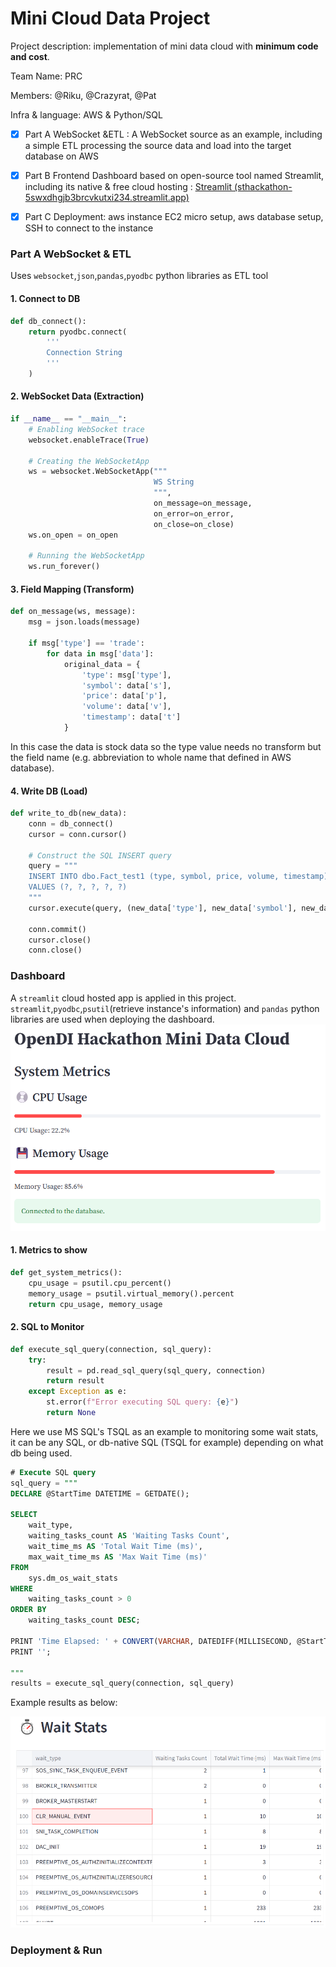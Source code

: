 # Mini Cloud Data Project

Project description: implementation of mini data cloud with **minimum code and cost**.

Team Name: PRC

Members: @Riku, @Crazyrat, @Pat

Infra & language: AWS & Python/SQL

- [x] Part A WebSocket &ETL : A WebSocket source as an example, including a simple ETL processing the source data and load into the target database on AWS
- [x] Part B Frontend Dashboard based on open-source tool named Streamlit, including its native & free cloud hosting : [Streamlit (sthackathon-5swxdhgjb3brcvkutxi234.streamlit.app)](https://sthackathon-5swxdhgjb3brcvkutxi234.streamlit.app/) 
- [x] Part C Deployment: aws instance EC2 micro setup, aws database setup, SSH to connect to the instance



### Part A WebSocket & ETL 

Uses `websocket`,`json`,`pandas`,`pyodbc` python libraries as ETL tool

#### 1. Connect to DB

```python
def db_connect():
    return pyodbc.connect(
        '''
        Connection String
        '''
    )
```

#### 2. WebSocket Data (Extraction)

```python
if __name__ == "__main__":
    # Enabling WebSocket trace
    websocket.enableTrace(True)

    # Creating the WebSocketApp
    ws = websocket.WebSocketApp("""
    							WS String
    							""",
                                on_message=on_message,
                                on_error=on_error,
                                on_close=on_close)
    ws.on_open = on_open

    # Running the WebSocketApp
    ws.run_forever()
```

#### 3. Field Mapping (Transform)

```python
def on_message(ws, message):
    msg = json.loads(message)

    if msg['type'] == 'trade':
        for data in msg['data']:
            original_data = {
                'type': msg['type'],
                'symbol': data['s'],
                'price': data['p'],
                'volume': data['v'],
                'timestamp': data['t']
            }
```

In this case the data is stock data so the type value needs no transform but the field name (e.g. abbreviation to whole name that defined in AWS database).

#### 4. Write DB (Load)

```python
def write_to_db(new_data):
    conn = db_connect()
    cursor = conn.cursor()
    
    # Construct the SQL INSERT query
    query = """
    INSERT INTO dbo.Fact_test1 (type, symbol, price, volume, timestamp) 
    VALUES (?, ?, ?, ?, ?)
    """
    cursor.execute(query, (new_data['type'], new_data['symbol'], new_data['price'], new_data['volume'], new_data['timestamp']))
    
    conn.commit()
    cursor.close()
    conn.close()

```



### Dashboard

A `streamlit` cloud hosted app is applied in this project. `streamlit`,`pyodbc`,`psutil`(retrieve instance's information) and `pandas` python libraries are used when deploying the dashboard.![image-20231221141947940](https://github.com/pat9ick/sthackathon/blob/main/screenshot_streamlit.png?raw=true)

#### 1. Metrics to show 

```python
def get_system_metrics():
    cpu_usage = psutil.cpu_percent()
    memory_usage = psutil.virtual_memory().percent
    return cpu_usage, memory_usage
```



#### 2. SQL to Monitor

```python
def execute_sql_query(connection, sql_query):
    try:
        result = pd.read_sql_query(sql_query, connection)
        return result
    except Exception as e:
        st.error(f"Error executing SQL query: {e}")
        return None
```

Here we use MS SQL's TSQL as an example to monitoring some wait stats, it can be any SQL, or db-native SQL (TSQL for example) depending on what db being used.

```sql
# Execute SQL query
sql_query = """
DECLARE @StartTime DATETIME = GETDATE();

SELECT 
    wait_type,
    waiting_tasks_count AS 'Waiting Tasks Count',
    wait_time_ms AS 'Total Wait Time (ms)',
    max_wait_time_ms AS 'Max Wait Time (ms)'
FROM 
    sys.dm_os_wait_stats
WHERE 
    waiting_tasks_count > 0
ORDER BY 
    waiting_tasks_count DESC;

PRINT 'Time Elapsed: ' + CONVERT(VARCHAR, DATEDIFF(MILLISECOND, @StartTime, GETDATE())) + ' ms';
PRINT '';

"""
results = execute_sql_query(connection, sql_query)
```

Example results as below:

![image-20231221143125725](https://github.com/pat9ick/sthackathon/blob/main/screenshot_waitstats.png?raw=true)



### Deployment & Run





